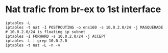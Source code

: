 # Nat trafic from br-ex to 1st interface

	iptables -L
	iptables -t nat -I POSTROUTING -o ens160 -s 10.0.2.0/24 -j MASQUERADE # 10.0.2.0/24 is floating ip subnet
	iptables -I FORWARD -s 10.0.2.0/24 -j ACCEPT
	iptables -L | grep 10.0.2.0
	iptables -t nat -L -n -v
